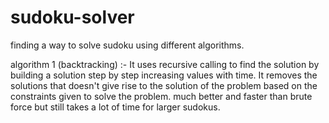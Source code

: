 # sudoku-solver
finding a way to solve sudoku using different algorithms.

algorithm  1 (backtracking) :- It uses recursive calling to find the solution by building a solution step by step increasing values with time. It removes the solutions that doesn't give rise to the solution of the problem based on the constraints given to solve the problem. much better and faster than brute force but still takes a lot of time for larger sudokus.

